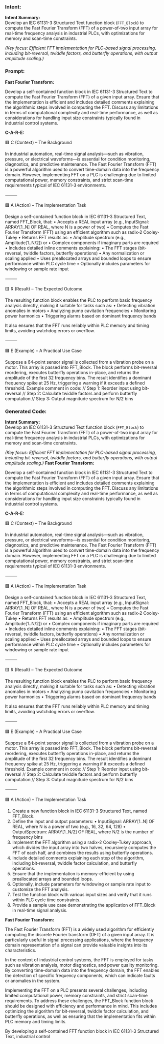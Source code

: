 ### Intent:
**Intent Summary:**  
Develop an IEC 61131-3 Structured Text function block (`FFT_Block`) to compute the Fast Fourier Transform (FFT) of a power-of-two input array for real-time frequency analysis in industrial PLCs, with optimizations for memory and scan-time constraints.  

*(Key focus: Efficient FFT implementation for PLC-based signal processing, including bit-reversal, twiddle factors, and butterfly operations, with output amplitude scaling.)*

### Prompt:
**Fast Fourier Transform:**

Develop a self-contained function block in IEC 61131-3 Structured Text to compute the Fast Fourier Transform (FFT) of a given input array. Ensure that the implementation is efficient and includes detailed comments explaining the algorithmic steps involved in computing the FFT. Discuss any limitations in terms of computational complexity and real-time performance, as well as considerations for handling input size constraints typically found in industrial control systems.

**C-A-R-E:**

🟥 C (Context) – The Background

In industrial automation, real-time signal analysis—such as vibration, pressure, or electrical waveforms—is essential for condition monitoring, diagnostics, and predictive maintenance. The Fast Fourier Transform (FFT) is a powerful algorithm used to convert time-domain data into the frequency domain. However, implementing FFT on a PLC is challenging due to limited computational power, memory constraints, and strict scan-time requirements typical of IEC 61131-3 environments.

⸻

🟩 A (Action) – The Implementation Task

Design a self-contained function block in IEC 61131-3 Structured Text, named FFT_Block, that:
	•	Accepts a REAL input array (e.g., InputSignal: ARRAY[1..N] OF REAL, where N is a power of two)
	•	Computes the Fast Fourier Transform (FFT) using an efficient algorithm such as radix-2 Cooley-Tukey
	•	Returns FFT results as:
	•	Amplitude spectrum (e.g., Amplitude[1..N/2]) or
	•	Complex components if imaginary parts are required
	•	Includes detailed inline comments explaining:
	•	The FFT stages (bit-reversal, twiddle factors, butterfly operations)
	•	Any normalization or scaling applied
	•	Uses preallocated arrays and bounded loops to ensure performance within PLC cycle time
	•	Optionally includes parameters for windowing or sample rate input

⸻

🟨 R (Result) – The Expected Outcome

The resulting function block enables the PLC to perform basic frequency analysis directly, making it suitable for tasks such as:
	•	Detecting vibration anomalies in motors
	•	Analyzing pump cavitation frequencies
	•	Monitoring power harmonics
	•	Triggering alarms based on dominant frequency bands

It also ensures that the FFT runs reliably within PLC memory and timing limits, avoiding watchdog errors or overflow.

⸻

🟦 E (Example) – A Practical Use Case

Suppose a 64-point sensor signal is collected from a vibration probe on a motor. This array is passed into FFT_Block. The block performs bit-reversal reordering, executes butterfly operations in-place, and returns the amplitude of the first 32 frequency bins. The result identifies a dominant frequency spike at 25 Hz, triggering a warning if it exceeds a defined threshold.
Example comment in code:
// Step 1: Reorder input using bit-reversal
// Step 2: Calculate twiddle factors and perform butterfly computation
// Step 3: Output magnitude spectrum for N/2 bins

### Generated Code:
**Intent Summary:**  
Develop an IEC 61131-3 Structured Text function block (`FFT_Block`) to compute the Fast Fourier Transform (FFT) of a power-of-two input array for real-time frequency analysis in industrial PLCs, with optimizations for memory and scan-time constraints.  

*(Key focus: Efficient FFT implementation for PLC-based signal processing, including bit-reversal, twiddle factors, and butterfly operations, with output amplitude scaling.)*
**Fast Fourier Transform:**

Develop a self-contained function block in IEC 61131-3 Structured Text to compute the Fast Fourier Transform (FFT) of a given input array. Ensure that the implementation is efficient and includes detailed comments explaining the algorithmic steps involved in computing the FFT. Discuss any limitations in terms of computational complexity and real-time performance, as well as considerations for handling input size constraints typically found in industrial control systems.

**C-A-R-E:**

🟥 C (Context) – The Background

In industrial automation, real-time signal analysis—such as vibration, pressure, or electrical waveforms—is essential for condition monitoring, diagnostics, and predictive maintenance. The Fast Fourier Transform (FFT) is a powerful algorithm used to convert time-domain data into the frequency domain. However, implementing FFT on a PLC is challenging due to limited computational power, memory constraints, and strict scan-time requirements typical of IEC 61131-3 environments.

⸻

🟩 A (Action) – The Implementation Task

Design a self-contained function block in IEC 61131-3 Structured Text, named FFT_Block, that:
	•	Accepts a REAL input array (e.g., InputSignal: ARRAY[1..N] OF REAL, where N is a power of two)
	•	Computes the Fast Fourier Transform (FFT) using an efficient algorithm such as radix-2 Cooley-Tukey
	•	Returns FFT results as:
	•	Amplitude spectrum (e.g., Amplitude[1..N/2]) or
	•	Complex components if imaginary parts are required
	•	Includes detailed inline comments explaining:
	•	The FFT stages (bit-reversal, twiddle factors, butterfly operations)
	•	Any normalization or scaling applied
	•	Uses preallocated arrays and bounded loops to ensure performance within PLC cycle time
	•	Optionally includes parameters for windowing or sample rate input

⸻

🟨 R (Result) – The Expected Outcome

The resulting function block enables the PLC to perform basic frequency analysis directly, making it suitable for tasks such as:
	•	Detecting vibration anomalies in motors
	•	Analyzing pump cavitation frequencies
	•	Monitoring power harmonics
	•	Triggering alarms based on dominant frequency bands

It also ensures that the FFT runs reliably within PLC memory and timing limits, avoiding watchdog errors or overflow.

⸻

🟦 E (Example) – A Practical Use Case

Suppose a 64-point sensor signal is collected from a vibration probe on a motor. This array is passed into FFT_Block. The block performs bit-reversal reordering, executes butterfly operations in-place, and returns the amplitude of the first 32 frequency bins. The result identifies a dominant frequency spike at 25 Hz, triggering a warning if it exceeds a defined threshold.
Example comment in code:
// Step 1: Reorder input using bit-reversal
// Step 2: Calculate twiddle factors and perform butterfly computation
// Step 3: Output magnitude spectrum for N/2 bins

⸻

🟩 A (Action) – The Implementation Task

1.	Create a new function block in IEC 61131-3 Structured Text, named FFT_Block.
2.	Define the input and output parameters:
	•	InputSignal: ARRAY[1..N] OF REAL, where N is a power of two (e.g., 16, 32, 64, 128)
	•	OutputSpectrum: ARRAY[1..N/2] OF REAL, where N/2 is the number of frequency bins
3.	Implement the FFT algorithm using a radix-2 Cooley-Tukey approach, which divides the input array into two halves, recursively computes the FFT of each half, and combines the results using butterfly operations.
4.	Include detailed comments explaining each step of the algorithm, including bit-reversal, twiddle factor calculation, and butterfly operations.
5.	Ensure that the implementation is memory-efficient by using preallocated arrays and bounded loops.
6.	Optionally, include parameters for windowing or sample rate input to customize the FFT analysis.
7.	Test the function block with various input sizes and verify that it runs within PLC cycle time constraints.
8.	Provide a sample use case demonstrating the application of FFT_Block in real-time signal analysis.

**Fast Fourier Transform:**

The Fast Fourier Transform (FFT) is a widely used algorithm for efficiently computing the discrete Fourier transform (DFT) of a given input array. It is particularly useful in signal processing applications, where the frequency domain representation of a signal can provide valuable insights into its characteristics.

In the context of industrial control systems, the FFT is employed for tasks such as vibration analysis, motor diagnostics, and power quality monitoring. By converting time-domain data into the frequency domain, the FFT enables the detection of specific frequency components, which can indicate faults or anomalies in the system.

Implementing the FFT on a PLC presents several challenges, including limited computational power, memory constraints, and strict scan-time requirements. To address these challenges, the FFT_Block function block should be designed with efficiency and performance in mind. This includes optimizing the algorithm for bit-reversal, twiddle factor calculation, and butterfly operations, as well as ensuring that the implementation fits within PLC memory and timing limits.

By developing a self-contained FFT function block in IEC 61131-3 Structured Text, industrial control

